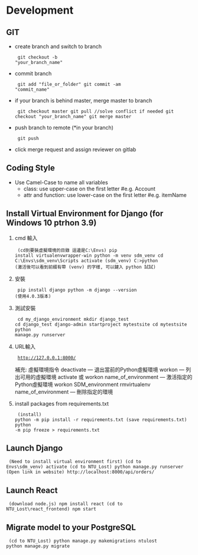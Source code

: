 # Development

## GIT
- create branch and switch to branch
<code><pre>
git checkout -b "your_branch_name"
</pre></code>

- commit branch
<code><pre>
git add "file_or_folder"
git commit -am "commit_name"
</pre></code>

- if your branch is behind master, merge master to branch
<code><pre>
git checkout master
git pull    //solve conflict if needed
git checkout "your_branch_name"
git merge master
</code></pre>

- push branch to remote (*in your branch)
<code><pre>
git push
</code></pre>
- click merge request and assign reviewer on gitlab

## Coding Style
- Use Camel-Case to name all variables
  - class: use upper-case on the first letter  #e.g. Account
  - attr and function: use lower-case on the first letter  #e.g. itemName

## Install Virtual Environment for Django (for Windows 10 ptrhon 3.9)
1. cmd 輸入
<code><pre>
(cd到要裝虛擬環境的目錄 這邊是C:\Envs)
pip install virtualenvwrapper-win
python -m venv sdm_venv
cd C:\Envs\sdm_venv\Scripts
activate
(sdm_venv) C:\>python (激活後可以看到前綴有帶 (venv) 的字樣, 可以鍵入 python 試試)
</code></pre>

2. 安裝
<code><pre>
pip install django
python -m django --version
(使用4.0.3版本)
</code></pre>

3. 測試安裝
<code><pre>
cd my_django_environment
mkdir django_test
cd django_test
django-admin startproject mytestsite
cd mytestsite
python manage.py runserver
</code></pre>

4. URL輸入
<code><pre>
http://127.0.0.1:8000/
</code></pre>
補充: 虛擬環境指令
deactivate — 退出當前的Python虛擬環境
workon — 列出可用的虛擬環境
activate 或 workon name_of_environment — 激活指定的Python虛擬環境
workon SDM_environment
rmvirtualenv name_of_environment — 刪除指定的環境

5. install packages from requirements.txt
<code><pre>
(install)
python -m pip install -r requirements.txt
(save requirements.txt)
python -m pip freeze > requirements.txt
</code></pre>

## Launch Django
<code><pre>
(Need to install virtual environment first)
(cd to Envs\sdm_venv)
activate
(cd to NTU_Lost)
python manage.py runserver
(Open link in website)
http://localhost:8000/api/orders/
</code></pre>

## Launch React
<code><pre>
(download node.js)
npm install react
(cd to NTU_Lost\react_frontend)
npm start
</code></pre>

## Migrate model to your PostgreSQL
<code><pre>
(cd to NTU_Lost)
python manage.py makemigrations ntulost
python manage.py migrate
</code></pre>